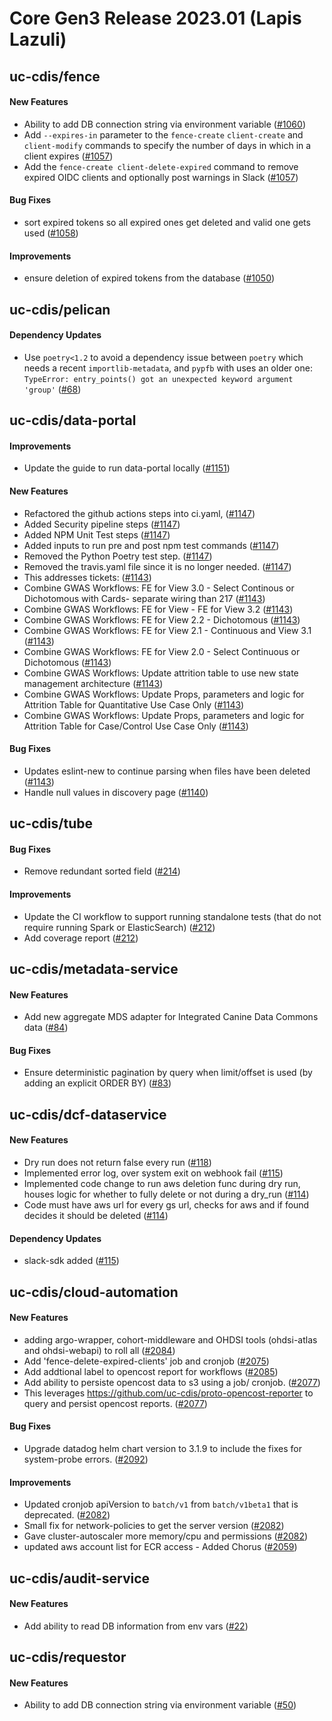 # Core Gen3 Release 2023.01 (Lapis Lazuli)

## uc-cdis/fence

#### New Features
  - Ability to add DB connection string via environment variable ([#1060](https://github.com/uc-cdis/fence/pull/1060)) 
  - Add `--expires-in` parameter to the `fence-create` `client-create` and 
    `client-modify` commands to specify the number of days in which in a client 
    expires ([#1057](https://github.com/uc-cdis/fence/pull/1057))
  - Add the `fence-create client-delete-expired` command to remove expired OIDC 
    clients and optionally post warnings in Slack ([#1057](https://github.com/uc-cdis/fence/pull/1057)) 

#### Bug Fixes
  - sort expired tokens so all expired ones get deleted and valid one gets used 
    ([#1058](https://github.com/uc-cdis/fence/pull/1058))

#### Improvements
  - ensure deletion of expired tokens from the database ([#1050](https://github.com/uc-cdis/fence/pull/1050)) 
  
## uc-cdis/pelican

#### Dependency Updates
  - Use `poetry<1.2` to avoid a dependency issue between `poetry` which needs a 
    recent `importlib-metadata`, and `pypfb` with uses an older one: 
    `TypeError: entry_points() got an unexpected keyword argument 'group'` 
    ([#68](https://github.com/uc-cdis/pelican/pull/68))

## uc-cdis/data-portal

#### Improvements
  - Update the guide to run data-portal locally ([#1151](https://github.com/uc-cdis/data-portal/pull/1151)) 

#### New Features
  - Refactored the github actions steps into ci.yaml, ([#1147](https://github.com/uc-cdis/data-portal/pull/1147)) 
  - Added Security pipeline steps ([#1147](https://github.com/uc-cdis/data-portal/pull/1147)) 
  - Added NPM Unit Test steps ([#1147](https://github.com/uc-cdis/data-portal/pull/1147)) 
  - Added inputs to run pre and post npm test commands ([#1147](https://github.com/uc-cdis/data-portal/pull/1147)) 
  - Removed the Python Poetry test step. ([#1147](https://github.com/uc-cdis/data-portal/pull/1147)) 
  - Removed the travis.yaml file since it is no longer needed. ([#1147](https://github.com/uc-cdis/data-portal/pull/1147)) 
  - This addresses tickets: ([#1143](https://github.com/uc-cdis/data-portal/pull/1143)) 
  - Combine GWAS Workflows: FE for View 3.0 - Select Continous or Dichotomous 
    with Cards- separate wiring than 217 ([#1143](https://github.com/uc-cdis/data-portal/pull/1143)) 
  - Combine GWAS Workflows: FE for View - FE for View 3.2 ([#1143](https://github.com/uc-cdis/data-portal/pull/1143)) 
  - Combine GWAS Workflows: FE for View 2.2 - Dichotomous ([#1143](https://github.com/uc-cdis/data-portal/pull/1143)) 
  - Combine GWAS Workflows: FE for View 2.1 - Continuous and View 3.1 ([#1143](https://github.com/uc-cdis/data-portal/pull/1143)) 
  - Combine GWAS Workflows: FE for View 2.0 - Select Continuous or Dichotomous 
    ([#1143](https://github.com/uc-cdis/data-portal/pull/1143))
  - Combine GWAS Workflows: Update attrition table to use new state management 
    architecture ([#1143](https://github.com/uc-cdis/data-portal/pull/1143))
  - Combine GWAS Workflows: Update Props, parameters and logic for Attrition 
    Table for Quantitative Use Case Only ([#1143](https://github.com/uc-cdis/data-portal/pull/1143)) 
  - Combine GWAS Workflows: Update Props, parameters and logic for Attrition 
    Table for Case/Control Use Case Only ([#1143](https://github.com/uc-cdis/data-portal/pull/1143)) 

#### Bug Fixes
  - Updates eslint-new to continue parsing when files have been deleted ([#1143](https://github.com/uc-cdis/data-portal/pull/1143)) 
  - Handle null values in discovery page ([#1140](https://github.com/uc-cdis/data-portal/pull/1140)) 

## uc-cdis/tube

#### Bug Fixes
  - Remove redundant sorted field ([#214](https://github.com/uc-cdis/tube/pull/214)) 

#### Improvements
  - Update the CI workflow to support running standalone tests (that do not 
    require running Spark or ElasticSearch) ([#212](https://github.com/uc-cdis/tube/pull/212)) 
  - Add coverage report ([#212](https://github.com/uc-cdis/tube/pull/212))

## uc-cdis/metadata-service

#### New Features
  - Add new aggregate MDS adapter for Integrated Canine Data Commons data ([#84](https://github.com/uc-cdis/metadata-service/pull/84)) 

#### Bug Fixes
  - Ensure deterministic pagination by query when limit/offset is used (by 
    adding an explicit ORDER BY) ([#83](https://github.com/uc-cdis/metadata-service/pull/83)) 

## uc-cdis/dcf-dataservice

#### New Features
  - Dry run does not return false every run ([#118](https://github.com/uc-cdis/dcf-dataservice/pull/118)) 
  - Implemented error log, over system exit on webhook fail ([#115](https://github.com/uc-cdis/dcf-dataservice/pull/115)) 
  - Implemented code change to run aws deletion func during dry run, houses 
    logic for whether to fully delete or not during a dry_run ([#114](https://github.com/uc-cdis/dcf-dataservice/pull/114)) 
  - Code must have aws url for every gs url, checks for aws and if found 
    decides it should be deleted ([#114](https://github.com/uc-cdis/dcf-dataservice/pull/114)) 

#### Dependency Updates
  - slack-sdk added ([#115](https://github.com/uc-cdis/dcf-dataservice/pull/115)) 

## uc-cdis/cloud-automation

#### New Features
  - adding argo-wrapper, cohort-middleware and OHDSI tools (ohdsi-atlas and 
    ohdsi-webapi) to roll all ([#2084](https://github.com/uc-cdis/cloud-automation/pull/2084)) 
  - Add 'fence-delete-expired-clients' job and cronjob ([#2075](https://github.com/uc-cdis/cloud-automation/pull/2075)) 
  - Add addtional label to opencost report for workflows ([#2085](https://github.com/uc-cdis/cloud-automation/pull/2085)) 
  - Add ability to persiste opencost data to s3 using a job/ cronjob. ([#2077](https://github.com/uc-cdis/cloud-automation/pull/2077)) 
  - This leverages https://github.com/uc-cdis/proto-opencost-reporter to query 
    and persist opencost reports. ([#2077](https://github.com/uc-cdis/cloud-automation/pull/2077)) 

#### Bug Fixes
  - Upgrade datadog helm chart version to 3.1.9 to include the fixes for 
    system-probe errors. ([#2092](https://github.com/uc-cdis/cloud-automation/pull/2092)) 

#### Improvements
  - Updated cronjob apiVersion to `batch/v1` from `batch/v1beta1` that is 
    deprecated. ([#2082](https://github.com/uc-cdis/cloud-automation/pull/2082))
  - Small fix for network-policies to get the server version ([#2082](https://github.com/uc-cdis/cloud-automation/pull/2082)) 
  - Gave cluster-autoscaler more memory/cpu and permissions ([#2082](https://github.com/uc-cdis/cloud-automation/pull/2082)) 
  - updated aws account list for ECR access - Added Chorus ([#2059](https://github.com/uc-cdis/cloud-automation/pull/2059)) 

## uc-cdis/audit-service

#### New Features
  - Add ability to read DB information from env vars ([#22](https://github.com/uc-cdis/audit-service/pull/22)) 

## uc-cdis/requestor

#### New Features
  - Ability to add DB connection string via environment variable ([#50](https://github.com/uc-cdis/requestor/pull/50)) 

